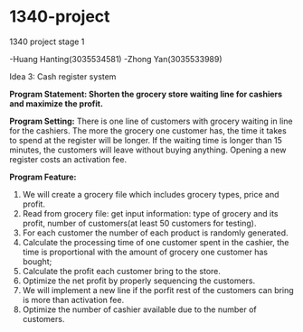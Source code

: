 # 1340-project
1340 project stage 1

-Huang Hanting(3035534581)
-Zhong Yan(3035533989)

Idea 3: Cash register system

**Program Statement: Shorten the grocery store waiting line for cashiers and maximize the profit.**

**Program Setting:**
There is one line of customers with grocery waiting in line for the cashiers. The more the grocery one customer has, the time it takes to spend at the register will be longer. If the waiting time is longer than 15 minutes, the customers will leave without buying anything. Opening a new register costs an activation fee. 

**Program Feature:**
1. We will create a grocery file which includes grocery types, price and profit.
2. Read from grocery file: get input information: type of grocery and its profit, number of customers(at least 50 customers for testing).
3. For each customer the number of each product is randomly generated.
4. Calculate the processing time of one customer spent in the cashier, the time is proportional with the amount of grocery one customer has bought;
5. Calculate the profit each customer bring to the store.
6. Optimize the net profit by properly sequencing the customers. 
7. We will implement a new line if the porfit rest of the customers can bring is more than activation fee.
8. Optimize the number of cashier available due to the number of customers.
